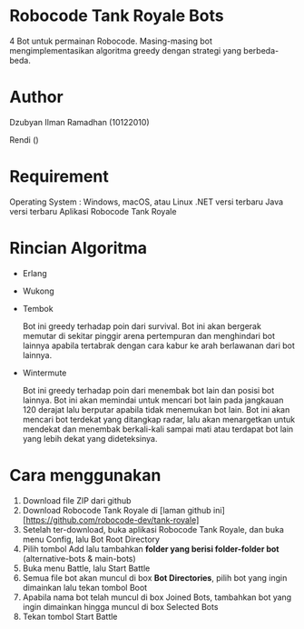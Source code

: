 # Robocode Tank Royale Bots

4 Bot untuk permainan Robocode. Masing-masing bot mengimplementasikan algoritma greedy dengan strategi yang berbeda-beda.

# Author

Dzubyan Ilman Ramadhan (10122010)

Rendi ()

# Requirement

Operating System : Windows, macOS, atau Linux
.NET versi terbaru
Java versi terbaru
Aplikasi Robocode Tank Royale

# Rincian Algoritma

* Erlang

* Wukong

* Tembok

  Bot ini greedy terhadap poin dari survival. Bot ini akan bergerak memutar di sekitar pinggir arena pertempuran dan menghindari bot lainnya apabila tertabrak dengan cara kabur ke arah berlawanan dari bot lainnya.
  
* Wintermute

  Bot ini greedy terhadap poin dari menembak bot lain dan posisi bot lainnya. Bot ini akan memindai untuk mencari bot lain pada jangkauan 120 derajat lalu berputar apabila tidak menemukan bot lain. Bot ini akan mencari bot terdekat yang ditangkap radar, lalu akan menargetkan untuk mendekat dan menembak berkali-kali sampai mati atau terdapat bot lain yang lebih dekat yang dideteksinya.

# Cara menggunakan 
1. Download file ZIP dari github
2. Download Robocode Tank Royale di [laman github ini][https://github.com/robocode-dev/tank-royale]
3. Setelah ter-download, buka aplikasi Robocode Tank Royale, dan buka menu Config, lalu Bot Root Directory
4. Pilih tombol Add lalu tambahkan **folder yang berisi folder-folder bot** (alternative-bots & main-bots)
5. Buka menu Battle, lalu Start Battle
6. Semua file bot akan muncul di box **Bot Directories**, pilih bot yang ingin dimainkan lalu tekan tombol Boot
7. Apabila nama bot telah muncul di box Joined Bots, tambahkan bot yang ingin dimainkan hingga muncul di box Selected Bots
8. Tekan tombol Start Battle

